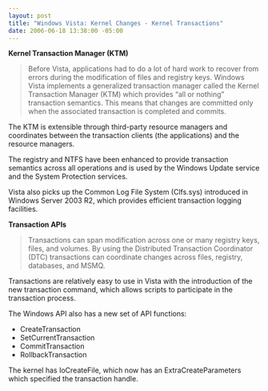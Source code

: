 ```yaml
---
layout: post
title: "Windows Vista: Kernel Changes - Kernel Transactions"
date: 2006-06-18 13:38:00 -05:00
---
```


<p><strong>Kernel Transaction Manager (KTM)</strong></p>


> <p>Before Vista, applications had to do a lot of hard work to recover from errors during the modification of files and registry keys. Windows Vista implements a generalized transaction manager called the Kernel Transaction Manager (KTM) which provides “all or nothing” transaction semantics. This means that changes are committed only when the associated transaction is completed and commits.</p>
<p>The KTM is extensible through third-party resource managers and coordinates between the transaction clients (the applications) and the resource managers.</p>
<p>The registry and NTFS have been enhanced to provide transaction semantics across all operations and is used by the Windows Update service and the System Protection services.</p>
<p>Vista also picks up the Common Log File System (Clfs.sys) introduced in Windows Server 2003 R2, which provides efficient transaction logging facilities.</p>


<p dir="ltr"><strong>Transaction APIs</strong></p>


> <p dir="ltr">Transactions can span modification across one or many registry keys, files, and volumes. By using the Distributed Transaction Coordinator (DTC) transactions can coordinate changes across files, registry, databases, and MSMQ.</p>
<p dir="ltr">Transactions are relatively easy to use in Vista with the introduction of the new transaction command, which allows scripts to participate in the transaction process.</p>
<p dir="ltr">The Windows API also has a new set of API functions:</p>
<ul dir="ltr">
<li>
<div>CreateTransaction</div>
<li>
<div>SetCurrentTransaction</div>
<li>
<div>CommitTransaction</div>
<li>
<div>RollbackTransaction</div></li></li></li></li></ul>
<p>The kernel has IoCreateFile, which now has an ExtraCreateParameters which specified the transaction handle.</p>
